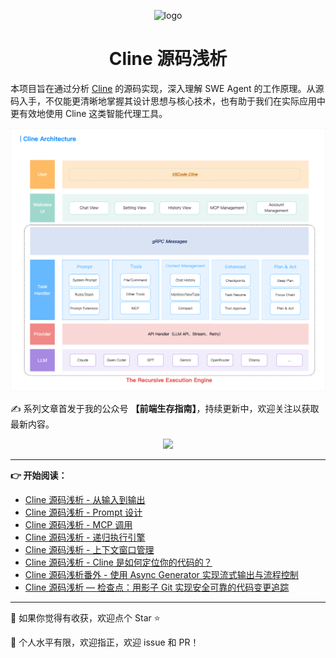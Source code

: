 <p align="center"><img alt="logo" src="https://cline.bot/assets/images/home/hero/hero-character.png" width="80" /></p>

<h1 align="center">
  <strong>Cline 源码浅析 </strong>
</h1>

本项目旨在通过分析 [Cline](https://github.com/cline/cline) 的源码实现，深入理解 SWE Agent 的工作原理。从源码入手，不仅能更清晰地掌握其设计思想与核心技术，也有助于我们在实际应用中更有效地使用 Cline 这类智能代理工具。

<p align="center">
	<img src="https://raw.githubusercontent.com/sleepy-zone/mp-pic-bed/main/2025/09/04/1756966035854-a10012bc-3fd7-41b8-8d66-0c6b761582a6.png" />
</p>

✍️ 系列文章首发于我的公众号 **【前端生存指南】**，持续更新中，欢迎关注以获取最新内容。

<p align="center"><img src="https://camo.githubusercontent.com/e29c39af8c4d7763dc27b237bfd067ccba4c27c135ce1abe1cb8180d7897527d/68747470733a2f2f636c6f75642d6d696e6170702d34373830332e636c6f75642e6966616e7275736572636f6e74656e742e636f6d2f317476414d3638437672783362664c522e6a7067" width="240" /></p>

---

**👉 开始阅读：**

* [Cline 源码浅析 - 从输入到输出](Cline%20%E6%BA%90%E7%A0%81%E6%B5%85%E6%9E%90%20-%20%E4%BB%8E%E8%BE%93%E5%85%A5%E5%88%B0%E8%BE%93%E5%87%BA.md)
* [Cline 源码浅析 - Prompt 设计](Cline%20%E6%BA%90%E7%A0%81%E6%B5%85%E6%9E%90%20-%20%20Prompt%20%E8%AE%BE%E8%AE%A1.md)
* [Cline 源码浅析 - MCP 调用](Cline%20%E6%BA%90%E7%A0%81%E6%B5%85%E6%9E%90%20-%20MCP%20%E8%B0%83%E7%94%A8.md)
* [Cline 源码浅析 - 递归执行引擎](Cline%20%E6%BA%90%E7%A0%81%E6%B5%85%E6%9E%90%20-%20%E9%80%92%E5%BD%92%E6%89%A7%E8%A1%8C%E5%BC%95%E6%93%8E.md)
* [Cline 源码浅析 - 上下文窗口管理](Cline%20%E6%BA%90%E7%A0%81%E6%B5%85%E6%9E%90%20-%20%E4%B8%8A%E4%B8%8B%E6%96%87%E7%AA%97%E5%8F%A3%E7%AE%A1%E7%90%86.md)
* [Cline 源码浅析 - Cline 是如何定位你的代码的？](Cline%20%E6%BA%90%E7%A0%81%E6%B5%85%E6%9E%90%20-%20Cline%20%E6%98%AF%E5%A6%82%E4%BD%95%E5%AE%9A%E4%BD%8D%E4%BD%A0%E7%9A%84%E4%BB%A3%E7%A0%81%E7%9A%84%EF%BC%9F.md)
* [Cline 源码浅析番外 - 使用 Async Generator 实现流式输出与流程控制](Cline%20%E6%BA%90%E7%A0%81%E6%B5%85%E6%9E%90%E7%95%AA%E5%A4%96%20-%20%E4%BD%BF%E7%94%A8%20Async%20Generator%20%E5%AE%9E%E7%8E%B0%E6%B5%81%E5%BC%8F%E8%BE%93%E5%87%BA%E4%B8%8E%E6%B5%81%E7%A8%8B%E6%8E%A7%E5%88%B6.md)
* [Cline 源码浅析 — 检查点：用影子 Git 实现安全可靠的代码变更追踪](Cline%20%E6%A3%80%E6%9F%A5%E7%82%B9%EF%BC%9A%E7%94%A8%E5%BD%B1%E5%AD%90%20Git%20%E5%AE%9E%E7%8E%B0%E5%AE%89%E5%85%A8%E5%8F%AF%E9%9D%A0%E7%9A%84%E4%BB%A3%E7%A0%81%E5%8F%98%E6%9B%B4%E8%BF%BD%E8%B8%AA.md)

---

🌟 如果你觉得有收获，欢迎点个 Star ⭐

💬 个人水平有限，欢迎指正，欢迎 issue 和 PR！

